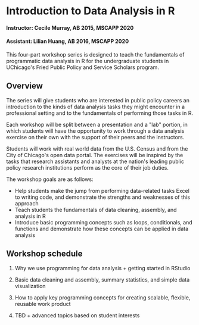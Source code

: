 # Introduction to Data Analysis in R

#### Instructor: Cecile Murray, AB 2015, MSCAPP 2020

#### Assistant: Lilian Huang, AB 2016, MSCAPP 2020

This four-part workshop series is designed to teach the fundamentals of programmatic data analysis in R for the undergraduate students in UChicago's Fried Public Policy and Service Scholars program. 

## Overview

The series will give students who are interested in public policy careers an introduction to the kinds of data analysis tasks they might encounter in a professional setting and to the fundamentals of performing those tasks in R. 

Each workshop will be split between a presentation and a "lab" portion, in which students will have the opportunity to work through a data analysis exercise on their own with the support of their peers and the instructors.

Students will work with real world data from the U.S. Census and from the City of Chicago's open data portal. The exercises will be inspired by the tasks that research assistants and analysts at the nation's leading public policy research institutions perform as the core of their job duties. 

The workshop goals are as follows:

- Help students make the jump from performing data-related tasks Excel to writing code, and demonstrate the strengths and weaknesses of this approach
- Teach students the fundamentals of data cleaning, assembly, and analysis in R
- Introduce basic programming concepts such as loops, conditionals, and functions and demonstrate how these concepts can be applied in data analysis

<!-- ![Before](~/Documents/coding/fried-R-workshop/examples/spreadsheet.png)
![After](~/Documents/coding/fried-R-workshop/examples/code.png) -->

## Workshop schedule

1. Why we use programming for data analysis + getting started in RStudio

2. Basic data cleaning and assembly, summary statistics, and simple data visualization

3. How to apply key programming concepts for creating scalable, flexible, reusable work product

4. TBD + advanced topics based on student interests
